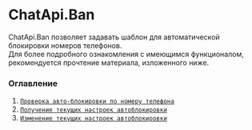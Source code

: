# ChatApi.Ban
ChatApi.Ban позволяет задавать шаблон для автоматической блокировки номеров телефонов.  <br/>
Для более подробного ознакомления с имеющимся функционалом, рекомендуется прочтение материала, изложенного ниже.

### Оглавление

1.  [`Проверка авто-блокировки по номеру телефона`](Operations/CheckBan.md)
2.  [`Получение текущих настроек автоблокировки`](Operations/GetBanSettings.md)
3.  [`Изменение текущих настроек автоблокировки`](Operations/SetBanSettings.md)
